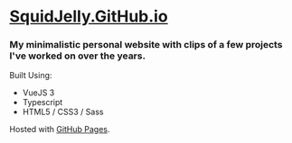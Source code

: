 # [SquidJelly.GitHub.io](https://squidjelly.github.io)

### My minimalistic personal website with clips of a few projects I've worked on over the years.

Built Using:
- VueJS 3
- Typescript
- HTML5 / CSS3 / Sass

Hosted with [GitHub Pages](https://pages.github.com/).
